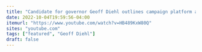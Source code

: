 ```yaml
---
title: "Candidate for governor Geoff Diehl outlines campaign platform ahead of elections"
date: 2022-10-04T19:59:56-04:00
itemurl: "https://www.youtube.com/watch?v=HB489KxW80Q"
sites: "youtube.com"
tags: ["featured", "Geoff Diehl"]
draft: false
---
```


